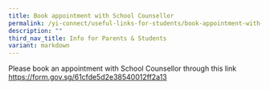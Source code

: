 ```yaml
---
title: Book appointment with School Counsellor
permalink: /yi-connect/useful-links-for-students/book-appointment-with-school-counsellor/
description: ""
third_nav_title: Info for Parents & Students
variant: markdown
---
```

Please book an appointment with School Counsellor through this link https://form.gov.sg/61cfde5d2e38540012ff2a13